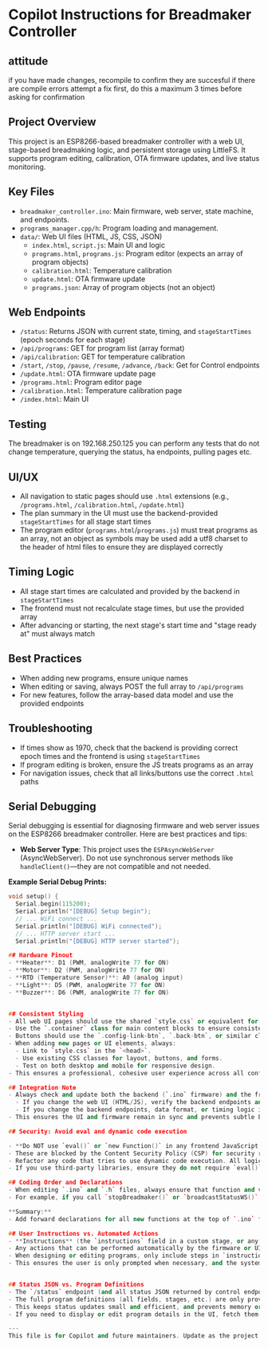 # Copilot Instructions for Breadmaker Controller

## attitude
if you have made changes, recompile to confirm they are succesful
if there are compile errors attempt a fix first, do this a maximum 3 times before asking for confirmation

## Project Overview
This project is an ESP8266-based breadmaker controller with a web UI, stage-based breadmaking logic, and persistent storage using LittleFS. It supports program editing, calibration, OTA firmware updates, and live status monitoring.

## Key Files
- `breadmaker_controller.ino`: Main firmware, web server, state machine, and endpoints.
- `programs_manager.cpp/h`: Program loading and management.
- `data/`: Web UI files (HTML, JS, CSS, JSON)
  - `index.html`, `script.js`: Main UI and logic
  - `programs.html`, `programs.js`: Program editor (expects an array of program objects)
  - `calibration.html`: Temperature calibration
  - `update.html`: OTA firmware update
  - `programs.json`: Array of program objects (not an object)

## Web Endpoints
- `/status`: Returns JSON with current state, timing, and `stageStartTimes` (epoch seconds for each stage)
- `/api/programs`: GET for program list (array format)
- `/api/calibration`: GET for temperature calibration
- `/start`, `/stop`, `/pause`, `/resume`, `/advance`, `/back`: Get for Control endpoints
- `/update.html`: OTA firmware update page
- `/programs.html`: Program editor page
- `/calibration.html`: Temperature calibration page
- `/index.html`: Main UI
## Testing
The breadmaker is on 192.168.250.125 you can perform any tests that do not change temperature, querying the status, ha endpoints, pulling pages etc.

## UI/UX
- All navigation to static pages should use `.html` extensions (e.g., `/programs.html`, `/calibration.html`, `/update.html`)
- The plan summary in the UI must use the backend-provided `stageStartTimes` for all stage start times
- The program editor (`programs.html`/`programs.js`) must treat programs as an array, not an object
as symbols may be used add a utf8 charset to the header of html files to ensure they are displayed correctly

## Timing Logic
- All stage start times are calculated and provided by the backend in `stageStartTimes`
- The frontend must not recalculate stage times, but use the provided array
- After advancing or starting, the next stage's start time and "stage ready at" must always match

## Best Practices
- When adding new programs, ensure unique names
- When editing or saving, always POST the full array to `/api/programs`
- For new features, follow the array-based data model and use the provided endpoints

## Troubleshooting
- If times show as 1970, check that the backend is providing correct epoch times and the frontend is using `stageStartTimes`
- If program editing is broken, ensure the JS treats programs as an array
- For navigation issues, check that all links/buttons use the correct `.html` paths

## Serial Debugging

Serial debugging is essential for diagnosing firmware and web server issues on the ESP8266 breadmaker controller. Here are best practices and tips:

- **Web Server Type**: This project uses the `ESPAsyncWebServer` (AsyncWebServer). Do not use synchronous server methods like `handleClient()`—they are not compatible and not needed.

**Example Serial Debug Prints:**
```cpp
void setup() {
  Serial.begin(115200);
  Serial.println("[DEBUG] Setup begin");
  // ... WiFi connect ...
  Serial.println("[DEBUG] WiFi connected");
  // ... HTTP server start ...
  Serial.println("[DEBUG] HTTP server started");

## Hardware Pinout
- **Heater**: D1 (PWM, analogWrite 77 for ON)
- **Motor**: D2 (PWM, analogWrite 77 for ON)
- **RTD (Temperature Sensor)**: A0 (analog input)
- **Light**: D5 (PWM, analogWrite 77 for ON)
- **Buzzer**: D6 (PWM, analogWrite 77 for ON)


## Consistent Styling
- All web UI pages should use the shared `style.css` or equivalent for a unified look and feel.
- Use the `.container` class for main content blocks to ensure consistent layout and spacing.
- Buttons should use the `.config-link-btn`, `.back-btn`, or similar classes for appearance and hover effects.
- When adding new pages or UI elements, always:
  - Link to `style.css` in the `<head>`.
  - Use existing CSS classes for layout, buttons, and forms.
  - Test on both desktop and mobile for responsive design.
- This ensures a professional, cohesive user experience across all configuration, status, and editor pages.

## Integration Note
- Always check and update both the backend (`.ino` firmware) and the frontend (`.html`/`.js` files) together:
  - If you change the web UI (HTML/JS), verify the backend endpoints and data formats in `.ino` match and are compatible.
  - If you change the backend endpoints, data format, or timing logic in `.ino`, update the frontend to consume the new format and test the UI.
- This ensures the UI and firmware remain in sync and prevents subtle bugs or broken features.

## Security: Avoid eval and dynamic code execution

- **Do NOT use `eval()` or `new Function()` in any frontend JavaScript.**
- These are blocked by the Content Security Policy (CSP) for security reasons and will cause errors in the browser.
- Refactor any code that tries to use dynamic code execution. All logic should be implemented without `eval` or similar.
- If you use third-party libraries, ensure they do not require `eval()` or relax the CSP.

## Coding Order and Declarations
- When editing `.ino` and `.h` files, always ensure that function and variable definitions (or forward declarations) appear before any use.
- For example, if you call `stopBreadmaker()` or `broadcastStatusWS()` in a lambda or function, make sure it is either defined or forward-declared above that point in the file.

**Summary:**
- Add forward declarations for all new functions at the top of `.ino` files, before any use (including in lambdas or inline functions), to prevent build errors and ensure maintainability.

## User Instructions vs. Automated Actions
- **Instructions** (the `instructions` field in a custom stage, or any user-facing prompt) should only describe actions that require human intervention (e.g., "Add chocolate now", "Remove paddle", "Check dough consistency").
- Any actions that can be performed automatically by the firmware or UI logic (such as turning on/off heater, motor, light, buzzer, or progressing to the next stage) must be handled by the system and should **not** be included in the instructions for the user.
- When designing or editing programs, only include steps in `instructions` that the user must actually perform. All device operations that can be automated should be implemented in code, not as user instructions.
- This ensures the user is only prompted when necessary, and the system remains as automated and user-friendly as possible.


## Status JSON vs. Program Definitions
- The `/status` endpoint (and all status JSON returned by control endpoints or WebSocket pushes)
- The full program definitions (all fields, stages, etc.) are only provided by the `/api/programs` endpoint.
- This keeps status updates small and efficient, and prevents memory or JSON truncation issues on the ESP8266.
- If you need to display or edit program details in the UI, fetch them from `/api/programs` and cache as needed.

---
This file is for Copilot and future maintainers. Update as the project evolves.
